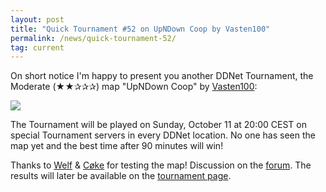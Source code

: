 ```yaml
---
layout: post
title: "Quick Tournament #52 on UpNDown Coop by Vasten100"
permalink: /news/quick-tournament-52/
tag: current
---
```


On short notice I'm happy to present you another DDNet Tournament, the Moderate (★★✰✰✰) map "UpNDown Coop" by [Vasten100](/mappers/Vasten100/):

[<img class="demo" src="/_uploads/UpNDown_Coop.png" />](//forum.ddnet.org/viewtopic.php?f=33&t=6998)

The Tournament will be played on Sunday, October 11 at 20:00 CEST on special Tournament servers in every DDNet location. No one has seen the map yet and the best time after 90 minutes will win!

Thanks to [Welf](/mappers/Welf/) & [Cøke](/mappers/C-248-ke/) for testing the map! Discussion on the [forum](//forum.ddnet.org/viewtopic.php?f=33&t=6998). The results will later be available on the [tournament page](/tournaments/52/).

